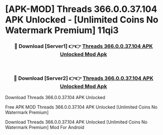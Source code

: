# [APK-MOD] Threads 366.0.0.37.104 APK Unlocked - [Unlimited Coins No Watermark Premium] 11qi3



<div align="center">
<h3>🔴 Download [Server1] 👉👉 <a href="https://momento.my/?title=Threads_366.0.0.37.104_APK_Unlocked">Threads 366.0.0.37.104 APK Unlocked Mod Apk</a></h3><br>

<h3>🔴 Download [Server2] 👉👉 <a href="https://momento.my/?title=Threads_366.0.0.37.104_APK_Unlocked">Threads 366.0.0.37.104 APK Unlocked Mod Apk</a></h3>
</div>



Download Threads 366.0.0.37.104 APK Unlocked 

Free APK MOD Threads 366.0.0.37.104 APK Unlocked [Unlimited Coins No Watermark Premium]

Download Threads 366.0.0.37.104 APK Unlocked [Unlimited Coins No Watermark Premium] Mod For Android
